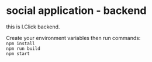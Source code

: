 <h1>social application - backend</h1>
<p>this is I.Click backend.</p>
<p>Create your environment variables then run commands:
<code>
npm install
npm run build
npm start
</code>  
</p>

